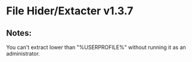 # File Hider/Extacter v1.3.7

## Notes:
You can't extract lower than "%USERPROFILE%" without running it as an administrator.
